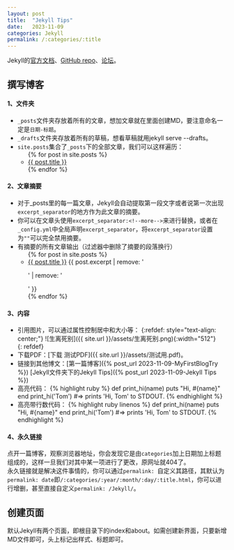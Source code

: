 ```yaml
---
layout: post
title:  "Jekyll Tips"
date:   2023-11-09 
categories: Jekyll
permalink: /:categories/:title
---
```


Jekyll的[官方文档][jekyll-docs]、[GitHub repo][jekyll-gh]、[论坛][jekyll-talk]。  

## 撰写博客
#### 1、文件夹
- `_posts`文件夹存放着所有的文章，想加文章就在里面创建MD，要注意命名一定是`日期-标题`。  
- `_drafts`文件夹存放着所有的草稿，想看草稿就用jekyll serve --drafts。  
- `site.posts`集合了`_posts`下的全部文章，我们可以这样遍历：
  <ul>
    {% for post in site.posts %}
      <li>
        <a href="{{ post.url }}">{{ post.title }}</a>
      </li>
    {% endfor %}
  </ul>

#### 2、文章摘要
- 对于_posts里的每一篇文章，Jekyll会自动提取第一段文字或者说第一次出现`excerpt_separator`的地方作为此文章的摘要。  
- 你可以在文章头使用`excerpt_separator:<!--more-->`来进行替换，或者在`_config.yml`中全局声明`excerpt_separator`，将`excerpt_separator`设置为`""`可以完全禁用摘要。  
- 有摘要的所有文章输出（过滤器中删除了摘要的段落换行）
  <ul>
    {% for post in site.posts %}
      <li>
        <a href="{{ post.url }}">{{ post.title }}</a>  {{ post.excerpt | remove: '<p>' | remove: '</p>' }}
      </li>
    {% endfor %}
  </ul>

#### 3、内容
- 引用图片，可以通过属性控制居中和大小等：
{:refdef: style="text-align: center;"}
![生离死别]({{ site.url }}/assets/生离死别.png){:width="512"}  
{: refdef}
- 下载PDF：[下载 测试PDF]({{ site.url }}/assets/测试用.pdf)。  
- 链接到其他博文：[第一篇博客]({% post_url 2023-11-09-MyFirstBlogTry %})  [Jekyll文件夹下的Jekyll Tips]({% post_url 2023-11-09-Jekyll Tips %})
- 高亮代码：
{% highlight ruby %}
def print_hi(name)
  puts "Hi, #{name}"
end
print_hi('Tom')
#=> prints 'Hi, Tom' to STDOUT.
{% endhighlight %}
- 高亮带行数代码：
{% highlight ruby linenos %}
def print_hi(name)
  puts "Hi, #{name}"
end
print_hi('Tom')
#=> prints 'Hi, Tom' to STDOUT.
{% endhighlight %}

#### 4、永久链接
点开一篇博客，观察浏览器地址，你会发现它是由`categories`加上日期加上标题组成的，这样一旦我们对其中某一项进行了更改，原网址就404了。  
永久链接就是解决这件事情的，你可以通过`permalink: `自定义其路径，其默认为`permalink: date`即`/:categories/:year/:month/:day/:title.html`，你可以进行增删，甚至直接自定义`permalink: /Jekyll/`。

## 创建页面
默认Jekyll有两个页面，即根目录下的index和about。如需创建新界面，只要新增MD文件即可，头上标记出样式、标题即可。

[jekyll-docs]: https://jekyllrb.com/docs/home
[jekyll-gh]:   https://github.com/jekyll/jekyll
[jekyll-talk]: https://talk.jekyllrb.com/
